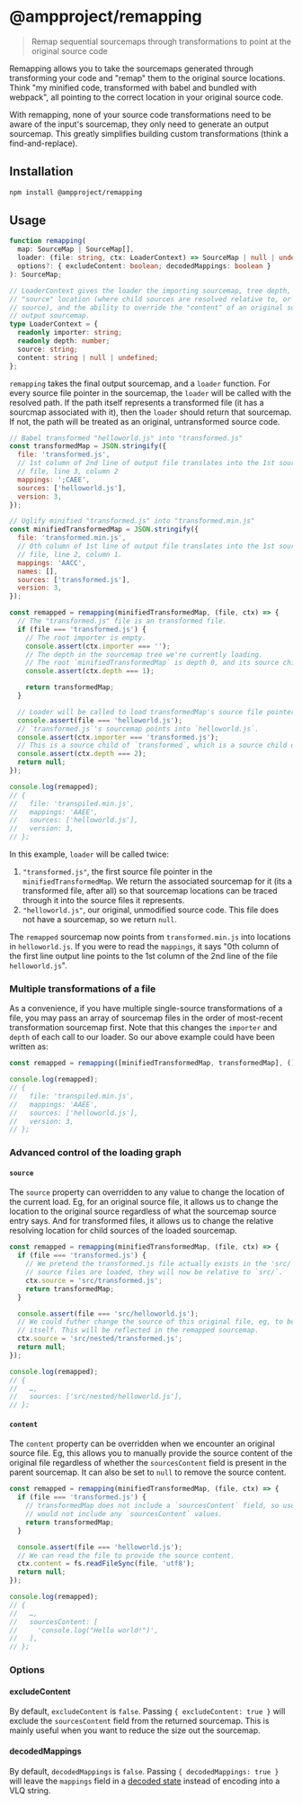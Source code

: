 # @ampproject/remapping

> Remap sequential sourcemaps through transformations to point at the original source code

Remapping allows you to take the sourcemaps generated through transforming your code and "remap"
them to the original source locations. Think "my minified code, transformed with babel and bundled
with webpack", all pointing to the correct location in your original source code.

With remapping, none of your source code transformations need to be aware of the input's sourcemap,
they only need to generate an output sourcemap. This greatly simplifies building custom
transformations (think a find-and-replace).

## Installation

```sh
npm install @ampproject/remapping
```

## Usage

```typescript
function remapping(
  map: SourceMap | SourceMap[],
  loader: (file: string, ctx: LoaderContext) => SourceMap | null | undefined,
  options?: { excludeContent: boolean; decodedMappings: boolean }
): SourceMap;

// LoaderContext gives the loader the importing sourcemap, tree depth, the ability to override the
// "source" location (where child sources are resolved relative to, or the location of original
// source), and the ability to override the "content" of an original source for inclusion in the
// output sourcemap.
type LoaderContext = {
  readonly importer: string;
  readonly depth: number;
  source: string;
  content: string | null | undefined;
};
```

`remapping` takes the final output sourcemap, and a `loader` function. For every source file pointer
in the sourcemap, the `loader` will be called with the resolved path. If the path itself represents
a transformed file (it has a sourcmap associated with it), then the `loader` should return that
sourcemap. If not, the path will be treated as an original, untransformed source code.

```js
// Babel transformed "helloworld.js" into "transformed.js"
const transformedMap = JSON.stringify({
  file: 'transformed.js',
  // 1st column of 2nd line of output file translates into the 1st source
  // file, line 3, column 2
  mappings: ';CAEE',
  sources: ['helloworld.js'],
  version: 3,
});

// Uglify minified "transformed.js" into "transformed.min.js"
const minifiedTransformedMap = JSON.stringify({
  file: 'transformed.min.js',
  // 0th column of 1st line of output file translates into the 1st source
  // file, line 2, column 1.
  mappings: 'AACC',
  names: [],
  sources: ['transformed.js'],
  version: 3,
});

const remapped = remapping(minifiedTransformedMap, (file, ctx) => {
  // The "transformed.js" file is an transformed file.
  if (file === 'transformed.js') {
    // The root importer is empty.
    console.assert(ctx.importer === '');
    // The depth in the sourcemap tree we're currently loading.
    // The root `minifiedTransformedMap` is depth 0, and its source children are depth 1, etc.
    console.assert(ctx.depth === 1);

    return transformedMap;
  }

  // Loader will be called to load transformedMap's source file pointers as well.
  console.assert(file === 'helloworld.js');
  // `transformed.js`'s sourcemap points into `helloworld.js`.
  console.assert(ctx.importer === 'transformed.js');
  // This is a source child of `transformed`, which is a source child of `minifiedTransformedMap`.
  console.assert(ctx.depth === 2);
  return null;
});

console.log(remapped);
// {
//   file: 'transpiled.min.js',
//   mappings: 'AAEE',
//   sources: ['helloworld.js'],
//   version: 3,
// };
```

In this example, `loader` will be called twice:

1. `"transformed.js"`, the first source file pointer in the `minifiedTransformedMap`. We return the
   associated sourcemap for it (its a transformed file, after all) so that sourcemap locations can
   be traced through it into the source files it represents.
2. `"helloworld.js"`, our original, unmodified source code. This file does not have a sourcemap, so
   we return `null`.

The `remapped` sourcemap now points from `transformed.min.js` into locations in `helloworld.js`. If
you were to read the `mappings`, it says "0th column of the first line output line points to the 1st
column of the 2nd line of the file `helloworld.js`".

### Multiple transformations of a file

As a convenience, if you have multiple single-source transformations of a file, you may pass an
array of sourcemap files in the order of most-recent transformation sourcemap first. Note that this
changes the `importer` and `depth` of each call to our loader. So our above example could have been
written as:

```js
const remapped = remapping([minifiedTransformedMap, transformedMap], () => null);

console.log(remapped);
// {
//   file: 'transpiled.min.js',
//   mappings: 'AAEE',
//   sources: ['helloworld.js'],
//   version: 3,
// };
```

### Advanced control of the loading graph

#### `source`

The `source` property can overridden to any value to change the location of the current load. Eg,
for an original source file, it allows us to change the location to the original source regardless
of what the sourcemap source entry says. And for transformed files, it allows us to change the
relative resolving location for child sources of the loaded sourcemap.

```js
const remapped = remapping(minifiedTransformedMap, (file, ctx) => {
  if (file === 'transformed.js') {
    // We pretend the transformed.js file actually exists in the 'src/' directory. When the nested
    // source files are loaded, they will now be relative to `src/`.
    ctx.source = 'src/transformed.js';
    return transformedMap;
  }

  console.assert(file === 'src/helloworld.js');
  // We could futher change the source of this original file, eg, to be inside a nested directory
  // itself. This will be reflected in the remapped sourcemap.
  ctx.source = 'src/nested/transformed.js';
  return null;
});

console.log(remapped);
// {
//   …,
//   sources: ['src/nested/helloworld.js'],
// };
```

#### `content`

The `content` property can be overridden when we encounter an original source file. Eg, this allows
you to manually provide the source content of the original file regardless of whether the
`sourcesContent` field is present in the parent sourcemap. It can also be set to `null` to remove
the source content.

```js
const remapped = remapping(minifiedTransformedMap, (file, ctx) => {
  if (file === 'transformed.js') {
    // transformedMap does not include a `sourcesContent` field, so usually the remapped sourcemap
    // would not include any `sourcesContent` values.
    return transformedMap;
  }

  console.assert(file === 'helloworld.js');
  // We can read the file to provide the source content.
  ctx.content = fs.readFileSync(file, 'utf8');
  return null;
});

console.log(remapped);
// {
//   …,
//   sourcesContent: [
//     'console.log("Hello world!")',
//   ],
// };
```

### Options

#### excludeContent

By default, `excludeContent` is `false`. Passing `{ excludeContent: true }` will exclude the
`sourcesContent` field from the returned sourcemap. This is mainly useful when you want to reduce
the size out the sourcemap.

#### decodedMappings

By default, `decodedMappings` is `false`. Passing `{ decodedMappings: true }` will leave the
`mappings` field in a [decoded state](https://github.com/rich-harris/sourcemap-codec) instead of
encoding into a VLQ string.
